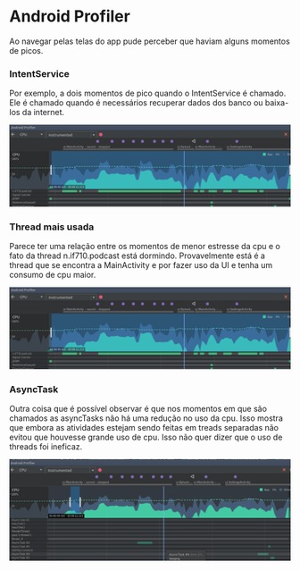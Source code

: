# Android Profiler

Ao navegar pelas telas do app pude perceber que haviam alguns momentos de picos.

### IntentService
Por exemplo, a dois momentos de pico quando o IntentService é chamado. Ele é chamado quando é necessários recuperar dados dos banco ou baixa-los da internet.

![CPU1](https://github.com/amnv/exercicio-podcast/blob/master/img/CpuMostrandon_if710_podcast.png)

### Thread mais usada

Parece ter uma relação entre os momentos de menor estresse da cpu e o fato da thread n.if710.podcast está dormindo. Provavelmente está é a thread que se encontra a MainActivity e por fazer uso da UI e tenha um consumo de cpu maior.

![CPU2](https://github.com/amnv/exercicio-podcast/blob/master/img/CpuMostrandon_if710_podcast.png)

### AsyncTask

Outra coisa que é possível observar é que nos momentos em que são chamados as asyncTasks não há uma redução no uso da cpu. Isso mostra que embora as atividades estejam sendo feitas em treads separadas não evitou que houvesse grande uso de cpu. Isso não quer dizer que o uso de threads foi ineficaz.

![CPU3](https://github.com/amnv/exercicio-podcast/blob/master/img/CpuAsyncTasks.png)

